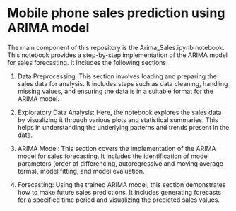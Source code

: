 # Mobile phone sales prediction using ARIMA model

The main component of this repository is the Arima_Sales.ipynb notebook. This notebook provides a step-by-step implementation of the ARIMA model for sales forecasting. It includes the following sections:

1. Data Preprocessing: This section involves loading and preparing the sales data for analysis. It includes steps such as data cleaning, handling missing values, and ensuring the data is in a suitable format for the ARIMA model.

2. Exploratory Data Analysis: Here, the notebook explores the sales data by visualizing it through various plots and statistical summaries. This helps in understanding the underlying patterns and trends present in the data.

3. ARIMA Model: This section covers the implementation of the ARIMA model for sales forecasting. It includes the identification of model parameters (order of differencing, autoregressive and moving average terms), model fitting, and model evaluation.

4. Forecasting: Using the trained ARIMA model, this section demonstrates how to make future sales predictions. It includes generating forecasts for a specified time period and visualizing the predicted sales values.

